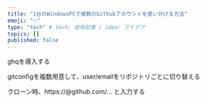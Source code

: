 ```yaml
---
title: "1台のWindowsPCで複数のGithubアカウントを使い分ける方法"
emoji: "✨"
type: "tech" # tech: 技術記事 / idea: アイデア
topics: []
published: false
---
```


ghqを導入する

gitconfigを複数用意して、user/emailをリポジトリごとに切り替える

クローン時、https://<account name>@github.com/...
と入力する
